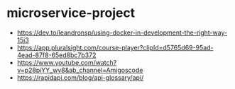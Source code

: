 # microservice-project
+ https://dev.to/leandronsp/using-docker-in-development-the-right-way-15j3
+ https://app.pluralsight.com/course-player?clipId=d5765d69-95ad-4ead-87f8-65ed8bc7b372
+ https://www.youtube.com/watch?v=p28piYY_wv8&ab_channel=Amigoscode
+ https://rapidapi.com/blog/api-glossary/api/
